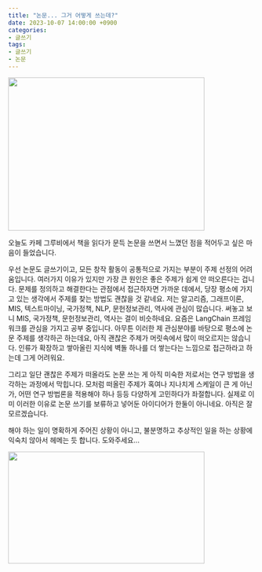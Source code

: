 ```yaml
---
title: "논문... 그거 어떻게 쓰는데?"
date: 2023-10-07 14:00:00 +0900
categories:
- 글쓰기
tags:
- 글쓰기
- 논문
---
```


<img src="https://github.com/NHRWV/nhrwv.github.io/assets/54979241/eb806bfe-b432-4eab-b477-bae381ac80e0" width="400" height="312"/>

오늘도 카페 그루비에서 책을 읽다가 문득 논문을 쓰면서 느꼈던 점을 적어두고 싶은 마음이 들었습니다.

우선 논문도 글쓰기이고, 모든 창작 활동이 공통적으로 가지는 부분이 주제 선정의 어려움입니다. 여러가지 이유가 있지만 가장 큰 원인은 좋은 주제가 쉽게 안 떠오른다는 겁니다. 문제를 정의하고 해결한다는 관점에서 접근하자면 가까운 데에서, 당장 평소에 가지고 있는 생각에서 주제를 찾는 방법도 괜찮을 것 같네요. 저는 알고리즘, 그래프이론, MIS, 텍스트마이닝, 국가정책, NLP, 문헌정보관리, 역사에 관심이 많습니다. 써놓고 보니 MIS, 국가정책, 문헌정보관리, 역사는 결이 비슷하네요. 요즘은 LangChain 프레임워크를 관심을 가지고 공부 중입니다. 아무튼 이러한 제 관심분야를 바탕으로 평소에 논문 주제를 생각하곤 하는데요, 아직 괜찮은 주제가 머릿속에서 많이 떠오르지는 않습니다. 인류가 확장하고 쌓아올린 지식에 벽돌 하나를 더 쌓는다는 느낌으로 접근하라고 하는데 그게 어려워요.

그리고 일단 괜찮은 주제가 떠올라도 논문 쓰는 게 아직 미숙한 저로서는 연구 방법을 생각하는 과정에서 막힙니다. 모처럼 떠올린 주제가 혹여나 지나치게 스케일이 큰 게 아닌가, 어떤 연구 방법론을 적용해야 하나 등등 다양하게 고민하다가 좌절합니다. 실제로 이미 이러한 이유로 논문 쓰기를 보류하고 넣어둔 아이디어가 한둘이 아니네요. 아직은 잘 모르겠습니다.

해야 하는 일이 명확하게 주어진 상황이 아니고, 불분명하고 추상적인 일을 하는 상황에 익숙치 않아서 헤메는 듯 합니다. 도와주세요...

<img src="https://github.com/NHRWV/nhrwv.github.io/assets/54979241/6784366c-567d-47fc-8e6d-fbd894f6a1af" width="400" height="228"/>

